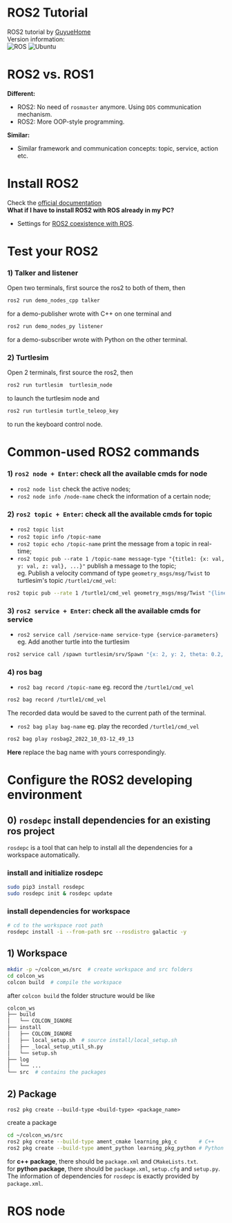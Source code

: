 # ROS2 Tutorial
ROS2 tutorial by [GuyueHome](https://www.bilibili.com/video/BV16B4y1Q7jQ/?spm_id_from=333.337.search-card.all.click)  
Version information:  
![ROS](https://img.shields.io/badge/ros2-humble-brightgreen)
![Ubuntu](https://img.shields.io/badge/ubuntu-20.04-brightgreen)  
  
  
# ROS2 vs. ROS1  
**Different:**  
- ROS2: No need of `rosmaster` anymore. Using `DDS` communication mechanism.  
- ROS2: More OOP-style programming.  
  
**Similar:**  
- Similar framework and communication concepts: topic, service, action etc.  
  
# Install ROS2
Check the [official documentation](https://docs.ros.org/en/humble/Installation/Ubuntu-Install-Debians.html)  
**What if I have to install ROS2 with ROS already in my PC?**  
- Settings for [ROS2 coexistence with ROS](https://stackoverflow.com/questions/61333625/ros2-coexistence-with-ros#:~:text=Based%20on%20Shrijit%20Singh%20comment%2C).  
# Test your ROS2
### 1) Talker and listener  
Open two terminals, first source the ros2 to both of them, then
```bash
ros2 run demo_nodes_cpp talker
```
for a demo-publisher wrote with C++ on one terminal and
```bash
ros2 run demo_nodes_py listener
```
for a demo-subscriber wrote with Python on the other terminal.  
### 2) Turtlesim  
Open 2 terminals, first source the ros2, then  
```bash
ros2 run turtlesim  turtlesim_node
```
to launch the turtlesim node and  
```bash
ros2 run turtlesim turtle_teleop_key
```
to run the keyboard control node.  
  
# Common-used ROS2 commands  
### 1) `ros2 node + Enter`: check all the available cmds for node
- `ros2 node list` check the active nodes;  
- `ros2 node info /node-name` check the information of a certain node;  
### 2) `ros2 topic + Enter`: check all the available cmds for topic
- `ros2 topic list`  
- `ros2 topic info /topic-name`  
- `ros2 topic echo /topic-name` print the message from a topic in real-time;  
- `ros2 topic pub --rate 1 /topic-name message-type "{title1: {x: val, y: val, z: val}, ...}"` publish a message to the topic;  
eg. Publish a velocity command of type `geometry_msgs/msg/Twist` to turtlesim's topic `/turtle1/cmd_vel`:  
```bash
ros2 topic pub --rate 1 /turtle1/cmd_vel geometry_msgs/msg/Twist "{linear: {x: 2.0, y: 0.0, z: 0.0}, angular: {x: 0.0, y: 0.0, z: 1.8}}"
```
### 3) `ros2 service + Enter`: check all the available cmds for service
- `ros2 service call /service-name service-type {service-parameters}`  
eg. Add another turtle into the turtlesim  
```bash
ros2 service call /spawn turtlesim/srv/Spawn "{x: 2, y: 2, theta: 0.2, name: ''}"
```
### 4) ros bag
- `ros2 bag record /topic-name`
eg. record the `/turtle1/cmd_vel`  
```bash
ros2 bag record /turtle1/cmd_vel
```
The recorded data would be saved to the current path of the terminal.   
- `ros2 bag play bag-name`
eg. play the recorded `/turtle1/cmd_vel`  
```bash
ros2 bag play rosbag2_2022_10_03-12_49_13
```
**Here** replace the bag name with yours correspondingly.  
  
# Configure the ROS2 developing environment
## 0) `rosdepc` install dependencies for an existing ros project
`rosdepc` is a tool that can help to install all the dependencies for a workspace automatically.  
### install and initialize rosdepc
```bash
sudo pip3 install rosdepc
sudo rosdepc init & rosdepc update
```
### install dependencies for workspace
```bash
# cd to the workspace root path
rosdepc install -i --from-path src --rosdistro galactic -y
```
## 1) Workspace
```bash
mkdir -p ~/colcon_ws/src  # create workspace and src folders
cd colcon_ws
colcon build  # compile the workspace
```
after `colcon build` the folder structure would be like  
```bash
colcon_ws
├── build
│   └── COLCON_IGNORE
├── install
│   ├── COLCON_IGNORE
│   ├── local_setup.sh  # source install/local_setup.sh
│   ├── _local_setup_util_sh.py
│   └── setup.sh
├── log
│   └── ...
└── src  # contains the packages

```
## 2) Package
```
ros2 pkg create --build-type <build-type> <package_name>
```
create a package
```bash
cd ~/colcon_ws/src
ros2 pkg create --build-type ament_cmake learning_pkg_c       # C++
ros2 pkg create --build-type ament_python learning_pkg_python # Python
```
for **c++ package**, there should be `package.xml` and `CMakeLists.txt`.  
for **python package**, there should be `package.xml`, `setup.cfg` and `setup.py`.  
The information of dependencies for `rosdepc` is exactly provided by `package.xml`.  
  
# ROS node


